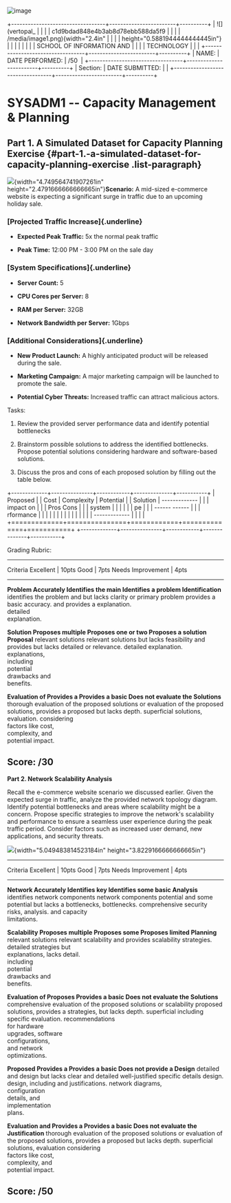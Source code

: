 ![image](https://github.com/user-attachments/assets/bd7353ed-0e72-4fdf-8d4c-2b1b976a39b3)


+----------------------------------+------------------------+----------+
| ![](vertopal_                    |                        |          |
| c1d9bdad848e4b3ab8d78ebb588da5f9 |                        |          |
| /media/image1.png){width="2.4in" |                        |          |
| height="0.5881944444444445in"}   |                        |          |
|                                  |                        |          |
| SCHOOL OF INFORMATION AND        |                        |          |
| TECHNOLOGY                       |                        |          |
+----------------------------------+------------------------+----------+
| NAME:                            | DATE PERFORMED:        | /50      |
+----------------------------------+------------------------+----------+
| Section:                         | DATE SUBMITTED:        |          |
+----------------------------------+------------------------+----------+

# SYSADM1 -- Capacity Management & Planning

## Part 1. A Simulated Dataset for Capacity Planning Exercise {#part-1.-a-simulated-dataset-for-capacity-planning-exercise .list-paragraph}

![](vertopal_c1d9bdad848e4b3ab8d78ebb588da5f9/media/image2.png){width="4.749564741907261in"
height="2.4791666666666665in"}**Scenario:** A mid-sized e-commerce
website is expecting a significant surge in traffic due to an upcoming
holiday sale.

### [Projected Traffic Increase]{.underline}

-   **Expected Peak Traffic:** 5x the normal peak traffic

-   **Peak Time:** 12:00 PM - 3:00 PM on the sale day

### [System Specifications]{.underline}

-   **Server Count:** 5

-   **CPU Cores per Server:** 8

-   **RAM per Server:** 32GB

-   **Network Bandwidth per Server:** 1Gbps

### [Additional Considerations]{.underline}

-   **New Product Launch:** A highly anticipated product will be
    released during the sale.

-   **Marketing Campaign:** A major marketing campaign will be launched
    to promote the sale.

-   **Potential Cyber Threats:** Increased traffic can attract malicious
    actors.

Tasks:

1.  Review the provided server performance data and identify potential
    bottlenecks

2.  Brainstorm possible solutions to address the identified bottlenecks.
    Propose potential solutions considering hardware and software-based
    solutions.

3.  Discuss the pros and cons of each proposed solution by filling out
    the table below.

+-------------+---------------+------------+--------------+-----------+
| Proposed    |               | Cost       | Complexity   | Potential |
| Solution    | ------------- |            |              | impact on |
|             |   Pros   Cons |            |              | system    |
|             |               |            |              | pe        |
|             | ------ ------ |            |              | rformance |
|             |               |            |              |           |
|             |               |            |              |           |
|             | ------------- |            |              |           |
+=============+===============+============+==============+===========+
+-------------+---------------+------------+--------------+-----------+

Grading Rubric:

  -------------------------------------------------------------------------------
  Criteria           Excellent \| 10pts Good \| 7pts        Needs Improvement \|
                                                            4pts
  ------------------ ------------------ ------------------- ---------------------
  **Problem          Accurately         Identifies the main Identifies a problem
  Identification**   identifies the     problem and         but lacks clarity or
                     primary problem    provides a basic    accuracy.
                     and provides a     explanation.        
                     detailed                               
                     explanation.                           

  **Solution         Proposes multiple  Proposes one or two Proposes a solution
  Proposal**         relevant solutions relevant solutions  but lacks feasibility
                     and provides       but lacks detailed  or relevance.
                     detailed           explanation.        
                     explanations,                          
                     including                              
                     potential                              
                     drawbacks and                          
                     benefits.                              

  **Evaluation of    Provides a         Provides a basic    Does not evaluate the
  Solutions**        thorough           evaluation of the   proposed solutions or
                     evaluation of the  proposed solutions, provides a
                     proposed           but lacks depth.    superficial
                     solutions,                             evaluation.
                     considering                            
                     factors like cost,                     
                     complexity, and                        
                     potential impact.                      

  Score:                                                    /30
  -------------------------------------------------------------------------------

**Part 2. Network Scalability Analysis**

Recall the e-commerce website scenario we discussed earlier. Given the
expected surge in traffic, analyze the provided network topology
diagram. Identify potential bottlenecks and areas where scalability
might be a concern. Propose specific strategies to improve the
network\'s scalability and performance to ensure a seamless user
experience during the peak traffic period. Consider factors such as
increased user demand, new applications, and security threats.

![](vertopal_c1d9bdad848e4b3ab8d78ebb588da5f9/media/image3.webp){width="5.049483814523184in"
height="3.8229166666666665in"}

  ------------------------------------------------------------------------------
  Criteria          Excellent \| 10pts Good \| 7pts        Needs Improvement \|
                                                           4pts
  ----------------- ------------------ ------------------- ---------------------
  **Network         Accurately         Identifies key      Identifies some basic
  Analysis**        identifies         network components  network components
                    potential          and some potential  but lacks a
                    bottlenecks,       bottlenecks.        comprehensive
                    security risks,                        analysis.
                    and capacity                           
                    limitations.                           

  **Scalability     Proposes multiple  Proposes some       Proposes limited
  Planning**        relevant solutions relevant            scalability
                    and provides       scalability         strategies.
                    detailed           strategies but      
                    explanations,      lacks detail.       
                    including                              
                    potential                              
                    drawbacks and                          
                    benefits.                              

  **Evaluation of   Proposes           Provides a basic    Does not evaluate the
  Solutions**       comprehensive      evaluation of the   proposed solutions or
                    scalability        proposed solutions, provides a
                    strategies,        but lacks depth.    superficial
                    including specific                     evaluation.
                    recommendations                        
                    for hardware                           
                    upgrades, software                     
                    configurations,                        
                    and network                            
                    optimizations.                         

  **Proposed        Provides a         Provides a basic    Does not provide a
  Design**          detailed and       design but lacks    clear and detailed
                    well-justified     specific details    design.
                    design, including  and justifications. 
                    network diagrams,                      
                    configuration                          
                    details, and                           
                    implementation                         
                    plans.                                 

  **Evaluation and  Provides a         Provides a basic    Does not evaluate the
  Justification**   thorough           evaluation of the   proposed solutions or
                    evaluation of the  proposed solutions, provides a
                    proposed           but lacks depth.    superficial
                    solutions,                             evaluation
                    considering                            
                    factors like cost,                     
                    complexity, and                        
                    potential impact.                      

  Score:                                                   /50
  ------------------------------------------------------------------------------
